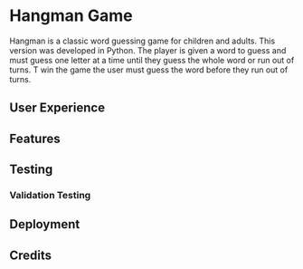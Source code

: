 # Hangman Game
Hangman is a classic word guessing game for children and adults. 
This version was developed in Python. The player is given a word to guess and must guess one letter at a time until they guess the whole word or run out of turns. T win the game the user must guess the word before they run out of turns. 

## User Experience

## Features

## Testing

### Validation Testing

## Deployment

## Credits
